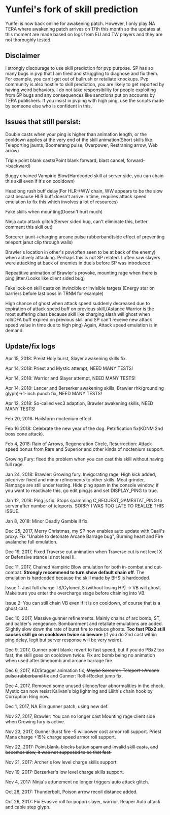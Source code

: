 # Yunfei's fork of skill prediction

Yunfei is now back online for awakening patch. However, I only play NA TERA where awakening patch arrives on 17th this month so the updates at this moment are made based on logs from EU and TW players and they are not thoroughly tested.

## Disclaimer

I strongly discourage to use skill prediction for pvp purpose. SP has so many bugs in pvp that I am tired and struggling to diagnose and fix them. For example, you can't get out of bullrush or retaliate knockups. Pvp community is also hostile to skill prediction, you are likely to get reported by having weird behaviors. I do not take responsibility for people exploiting from SP bugs and any consequences like sanctions put on accounts by TERA publishers. If you insist in pvping with high ping, use the scripts made by someone else who is confident in this.

## Issues that still persist:

Double casts when your ping is higher than animation length, or the cooldown applies at the very end of the skill animation(Short skills like Teleporting jaunts, Boomerang pulse, Overpower, Restraning arrow, Web arrow)

Triple point blank casts(Point blank forward, blast cancel, forward->backward)

Buggy chained Vampiric Blow(Hardcoded skill at server side, you can chain this skill even if it's on cooldown)

Headlong rush buff delay(For HLR->WW chain, WW appears to be the slow cast because HLR buff doesn't arrive in time, requires attack speed emulation to fix this which involves a lot of resources)

Fake skills when mounting(Doesn't hurt much)

Ninja auto attack glitch(Server sided bug, can't eliminate this, better comment this skill out)

Sorcerer jaunt->charging arcane pulse rubberband(side effect of preventing teleport janut clip through walls)

Brawler's location in other's pov(often seen to be at back of the enemy) when actively attacking.
Perhaps this is not SP related. I often saw slayers were attacking at back of enemies in duels before SP was introduced.

Repeatitive animation of Brawler's provoke, mounting rage when there is ping jitter.(Looks like client sided bug)

Fake lock-on skill casts on invincible or invisible targets (Energy star on barriers before last boss in TRNM for example)

High chance of ghost when attack speed suddenly decreased due to expiration of attack speed buff on previous skill,(Astance Warrior is the most suffering class because skill like charging slash will ghost when roll/DFA buff expired on previous skill and SP can't receive new attack speed value in time due to high ping)
Again, Attack speed emulation is in demand.

## Update/fix logs

Apr 15, 2018: Preist Holy burst, Slayer awakening skills fix.

Apr 14, 2018: Priest and Mystic attempt, NEED MANY TESTS!

Apr 14, 2018: Warrior and Slayer attempt, NEED MANY TESTS!

Apr 14, 2018: Lancer and Berserker awakening skills, Brawler rhk(grounding glyph)->1-inch punch fix, NEED MANY TESTS!

Apr 12, 2018: So-called vec3 adaption, Brawler awakening skills, NEED MANY TESTS!

Feb 20, 2018: Hailstorm noctenium effect.

Feb 16 2018: Celebrate the new year of the dog. Petrification fix(KDNM 2nd boss cone attack).

Feb 4, 2018: Rain of Arrows, Regeneration Circle, Resurrection: Attack speed bonus from Rare and Superior and other kinds of noctenium support.

Growing Fury: fixed the problem when you can cast this skill without having full rage.

Jan 24, 2018: Brawler: Growing fury, Invigorating rage, High kick added, piledriver fixed and minor refinements to other skills. Meat grinder, Rampage are still under testing. Hide ping spam in the console window, if you want to reactivate this, go edit ping.js and set DISPLAY_PING to true.

Jan 12, 2018: Ping.js fix. Stops spamming C_REQUEST_GAMESTAT_PING to server after number of teleports. SORRY I WAS TOO LATE TO REALIZE THIS ISSUE.

Jan 8, 2018: Minor Deadly Gamble II fix.

Dec 25, 2017, Merry Christmas, my SP now enables auto update with Caali's proxy. Fix "Unable to detonate Arcane Barrage bug", Burning heart and Fire avalanche full emulation.

Dec 19, 2017, Fixed Traverse cut animation when Traverse cut is not level X or Defensive stance is not level II.

Dec 11, 2017, Chained Vampiric Blow emulation for both in-combat and out-combat. **Strongly recommend to turn show default chain off**. The emulation is hardcoded because the skill made by BHS is hardcoded.

Issue 1: Just full charge TS/Cylone/LS (without losing HP) -> VB will ghost. Make sure you enter the overcharge stage before chaining into VB.

Issue 2: You can still chain VB even if it is on cooldown, of course that is a ghost cast.

Dec 10, 2017, Massive gunner refinements. Mainly chains of arc bomb, ST, and balder's vengeance. Bombardment and retaliate emulations are added. Slightly slow down the rate of burst fire to reduce ghosts. **Too fast PBx2 still causes skill go on cooldown twice so beware** (if you do 2nd cast within ping delay, legit but server response will be very weird).

Dec 9, 2017, Gunner point blank: revert to fast speed, but if you do PBx2 too fast, the skill goes on cooldown twice. Fix arc bomb being no animation when used after timebomb and arcane barrage fire.

Dec 6, 2017, KD/Stagger animation fix, ~~Maybe Sorcerer: Teleport->Arcane pulse rubberband fix~~ and Gunner: Roll->Rocket jump fix.

Dec 4, 2017, Removed some unused silence/fear abnormalities in the check. Mystic can now resist Kalivan's big lightning and Lilith's chain hook by Corruption Ring now.

Dec 1, 2017, NA Elin gunner patch, using new def.

Nov 27, 2017, Brawler: You can no longer cast Mounting rage client side when Growing fury is active.

Nov 23, 2017, Gunner Burst fire -5 willpower cost armor roll support. Priest Mana charge +15% charge speed armor roll support.

Nov 22, 2017: ~~Point blank, blocks button spam and invalid skill casts, and becomes slow, it was not supposed to be that fast.~~

Nov 21, 2017: Archer's low level charge skills support.

Nov 19, 2017: Berzerker's low level charge skills support.

Nov 4, 2017: Ninja's attunement no longer triggers auto attack glitch.

Oct 28, 2017: Thunderbolt, Poison arrow recoil distance added.

Oct 26, 2017: Fix Evasive roll for popori slayer, warrior. Reaper Auto attack and cable step glyph.